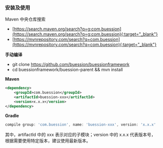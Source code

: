 ### 安装及使用

Maven 中央仓库搜索

- [https://search.maven.org/search?q=g:com.buession](https://search.maven.org/search?q=g:com.buession){:target="_blank"}
- [https://mvnrepository.com/search?q=com.buession](https://mvnrepository.com/search?q=com.buession){:target="_blank"}

**手动编译**

- git clone https://github.com/buession/buessionframework
- cd buessionframework/buession-parent && mvn install

**Maven**

```xml
<dependency>
    <groupId>com.buession</groupId>
    <artifactId>buession-xxx</artifactId>
    <version>x.x.x</version>
</dependency>
```

**Gradle**

```gradle
compile group: 'com.buession', name: 'buession-xxx', version: 'x.x.x'
```

其中，artifactId 中的 xxx 表示对应的子模块；version 中的 x.x.x 代表版本号，根据需要使用特定版本，建议使用最新版本。